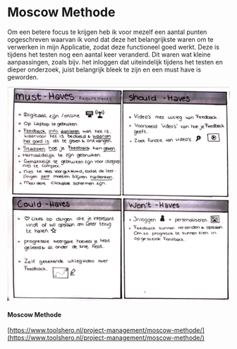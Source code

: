 # Moscow Methode

Om een betere focus te krijgen heb ik voor mezelf een aantal punten opgeschreven waarvan ik vond dat deze het belangrijkste waren om te verwerken in mijn Applicatie, zodat deze functioneel goed werkt. Deze is tijdens het testen nog een aantal keer veranderd. Dit waren wat kleine aanpassingen, zoals bijv. het inloggen dat uiteindelijk tijdens het testen en dieper onderzoek, juist belangrijk bleek te zijn en een must have is geworden. 

![](../.gitbook/assets/schermafdruk-2019-05-12-21.00.07.png)

#### 

#### Moscow Methode

[https://www.toolshero.nl/project-management/moscow-methode/](https://www.toolshero.nl/project-management/moscow-methode/)

